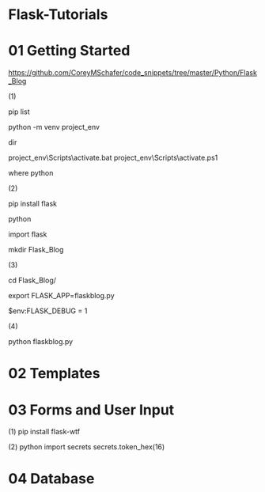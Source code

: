 # Flask-Tutorials

# 01 Getting Started

https://github.com/CoreyMSchafer/code_snippets/tree/master/Python/Flask_Blog

(1)

pip list

python -m venv project_env

dir

project_env\Scripts\activate.bat
project_env\Scripts\activate.ps1

where python

(2)

pip install flask

python

import flask

mkdir Flask_Blog

(3)

cd Flask_Blog/

export FLASK_APP=flaskblog.py

$env:FLASK_DEBUG = 1

(4)

python flaskblog.py



# 02 Templates


# 03 Forms and User Input

(1)
pip install flask-wtf

(2)
python
import secrets
secrets.token_hex(16)

# 04 Database